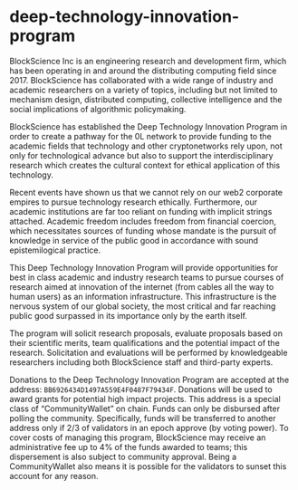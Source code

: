 # deep-technology-innovation-program

BlockScience Inc is an engineering research and development firm, which has been operating in and around the distributing computing field since 2017. BlockScience has collaborated with a wide range of industry and academic researchers on a variety of topics, including but not limited to mechanism design, distributed computing, collective intelligence and the social implications of algorithmic policymaking.

BlockScience has established the Deep Technology Innovation Program in order to create a pathway for the 0L network to provide funding to the academic fields that technology and other cryptonetworks rely upon, not only for technological advance but also to support the interdisciplinary research which creates the cultural context for ethical application of this technology.

Recent events have shown us that we cannot rely on our web2 corporate empires to pursue technology research ethically. Furthermore, our academic institutions are far too reliant on funding with implicit strings attached. Academic freedom includes freedom from financial coercion, which necessitates sources of funding whose mandate is the pursuit of knowledge in service of the public good in accordance with sound epistemilogical practice. 

This Deep Technology Innovation Program will provide opportunities for best in class academic and industry research teams to pursue courses of research aimed at innovation of the internet (from cables all the way to human users) as an information infrastructure. This infrastructure is the nervous system of our global society, the most critical and far reaching public good surpassed in its importance only by the earth itself.

The program will solicit research proposals, evaluate proposals based on their scientific merits, team qualifications and the potential impact of the research. Solicitation and evaluations will be performed by knowledgeable researchers including both BlockScience staff and third-party experts.

Donations to the Deep Technology Innovation Program are accepted at the address: `BB6926434D1497A559E4F0487F79434F`. Donations will be used to award grants for potential high impact projects. This address is a special class of “CommunityWallet” on chain. Funds can only be disbursed after polling the community. Specifically, funds will be transferred to another address only if 2/3 of validators in an epoch approve (by voting power). To cover costs of managing this program, BlockScience may receive an administrative fee up to 4% of the funds awarded to teams; this dispersement is also subject to community approval. Being a CommunityWallet also means it is possible for the validators to sunset this account for any reason.


